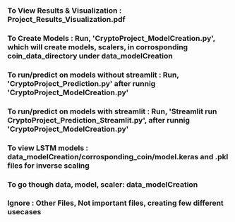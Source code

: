 
### To View Results & Visualization : Project_Results_Visualization.pdf
### To Create Models : Run, 'CryptoProject_ModelCreation.py', which will create models, scalers, in corrosponding coin_data_directory under data_modelCreation
### To run/predict on models without streamlit : Run, 'CryptoProject_Prediction.py' after runnig 'CryptoProject_ModelCreation.py'
### To run/predict on models with streamlit : Run, 'Streamlit run CryptoProject_Prediction_Streamlit.py', after runnig 'CryptoProject_ModelCreation.py'
### To view LSTM models : data_modelCreation/corrosponding_coin/model.keras and .pkl files for inverse scaling
### To go though data, model, scaler: data_modelCreation
### Ignore : Other Files,  Not important files, creating few different usecases 